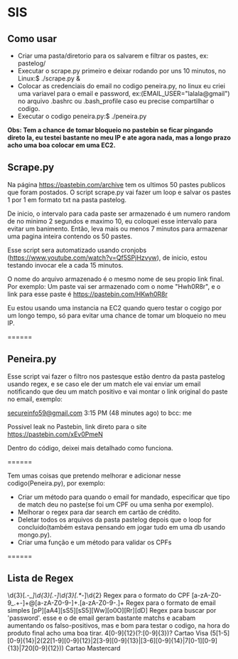 # SIS

## Como usar
- Criar uma pasta/diretorio para os salvarem e filtrar os pastes, ex: pastelog/
- Executar o scrape.py primeiro e deixar rodando por uns 10 minutos, no Linux:$ ./scrape.py &
- Colocar as credenciais do email no codigo peneira.py, no linux eu criei uma variavel para o
email e password, ex:(EMAIL_USER="lalala@gmail") no arquivo .bashrc ou .bash_profile caso eu precise 
compartilhar o codigo.
- Executar o codigo peneira.py:$ ./peneira.py

**Obs: Tem a chance de tomar bloqueio no pastebin se ficar pingando direto la, eu testei bastante
no meu IP e ate agora nada, mas a longo prazo acho uma boa colocar em uma EC2.**                            
                                    
                                    
                                    
                                    
## Scrape.py

Na página https://pastebin.com/archive tem os ultimos 50 pastes publicos que foram postados.
O script scrape.py vai fazer um loop e salvar os pastes 1 por 1 em formato txt na pasta pastelog.

De inicio, o intervalo para cada paste ser armazenado é um numero random de no minimo 2 segundos 
e maximo 10, eu coloquei esse intervalo para evitar um banimento. Então, leva mais ou menos 7 minutos 
para armazenar uma pagina inteira contendo os 50 pastes.

Esse script sera automatizado usando cronjobs (https://www.youtube.com/watch?v=Qf5SPjHzvyw), 
de inicio, estou testando invocar ele a cada 15 minutos.

O nome do arquivo armazenado é o mesmo nome de seu propio link final. Por exemplo:
Um paste vai ser armazenado com o nome "Hwh0R8r", e o link para esse paste é https://pastebin.com/HKwh0R8r

Eu estou usando uma instancia na EC2 quando quero testar o cogigo por um longo tempo, só para evitar 
uma chance de tomar um bloqueio no meu IP. 

======

## Peneira.py


Esse script vai fazer o filtro nos pastesque estão dentro da pasta pastelog usando regex, e se caso ele der
um match ele vai enviar um email notificando que deu um match positivo e vai montar o link original 
do paste no email, exemplo:

secureinfo59@gmail.com
3:15 PM (48 minutes ago)
to bcc: me

Possivel leak no Pastebin, link direto para o site https://pastebin.com/xEv0PmeN

Dentro do código, deixei mais detalhado como funciona.

======

Tem umas coisas que pretendo melhorar e adicionar nesse codigo(Peneira.py), por exemplo: 
- Criar um método para quando o email for mandado, especificar que tipo de match deu no paste(se foi um CPF ou 
uma senha por exemplo).
- Melhorar o regex para dar search em cartão de crédito.
- Deletar todos os arquivos da pasta pastelog depois que o loop for concluido(também estava pensando em jogar 
tudo em uma db usando mongo.py).
- Criar uma função e um método para validar os CPFs 

======

## Lista de Regex

\d{3}[\.*-_]\d{3}[\.*-_]\d{3}[\.*-_]\d{2}            Regex para o formato do CPF
[a-zA-Z0-9_.+-]+@[a-zA-Z0-9-]+\.[a-zA-Z0-9-.]+       Regex para o formato de email simples
[pP][aA4][sS5][sS5][Ww][o0O][Rr][dD]                 Regex para buscar por 'password'. esse  e o de email geram bastante matchs e acabam aumentando os falso-positivos,
                                                     mas e bom para testar o codigo, na hora do produto final acho uma boa tirar.
4[0-9]{12}(?:[0-9]{3})?                              Cartao Visa
(5[1-5][0-9]{14}|2(22[1-9][0-9]{12}|2[3-9][0-9]{13}|[3-6][0-9]{14}|7[0-1][0-9]{13}|720[0-9]{12}))   Cartao Mastercard
